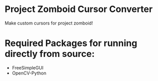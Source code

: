# Project Zomboid Cursor Converter
Make custom cursors for project zomboid!

# Required Packages for running directly from source:
- FreeSimpleGUI
- OpenCV-Python
